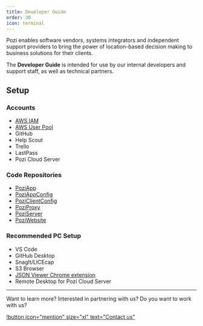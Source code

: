 ```yaml
---
title: Developer Guide
order: 30
icon: terminal
---
```


Pozi enables software vendors, systems integrators and independent support providers to bring the power of location-based decision making to business solutions for their clients.

The **Developer Guide** is intended for use by our internal developers and support staff, as well as technical partners.

## Setup

### Accounts

* [AWS IAM](https://docs.aws.amazon.com/IAM/latest/UserGuide/id_users_create.html)
* [AWS User Pool](https://ap-southeast-2.console.aws.amazon.com/cognito/users/?region=ap-southeast-2#/pool/ap-southeast-2_2JRzJo7Xe/users?_k=lj0ppt)
* GitHub
* Help Scout
* Trello
* LastPass
* Pozi Cloud Server

### Code Repositories

* [PoziApp](https://github.com/pozi/PoziApp/settings/access)
* [PoziAppConfig](https://github.com/pozi/PoziAppConfig/settings/access)
* [PoziClientConfig](https://github.com/pozi/PoziClientConfig/settings/access)
* [PoziProxy](https://github.com/pozi/PoziProxy/settings/access)
* [PoziServer](https://github.com/pozi/PoziServer/settings/access)
* [PoziWebsite](https://github.com/pozi/settings/access)

### Recommended PC Setup

* VS Code
* GitHub Desktop
* SnagIt/LICEcap
* S3 Browser
* [JSON Viewer Chrome extension](https://chrome.google.com/webstore/detail/json-viewer/gbmdgpbipfallnflgajpaliibnhdgobh)
* Remote Desktop for Pozi Cloud Server

---

Want to learn more? Interested in partnering with us? Do you want to work with us?

[!button icon="mention" size="xl" text="Contact us"](/contact/)

